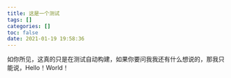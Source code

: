 ```yaml
---
title: 这是一个测试
tags: []
categories: []
toc: false
date: 2021-01-19 19:58:36
---
```


如你所见，这真的只是在测试自动构建，如果你要问我我还有什么想说的，那我只能说，Hello！World！